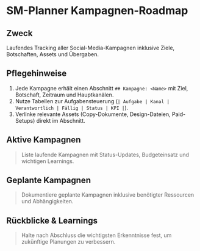 # SM-Planner Kampagnen-Roadmap

## Zweck
Laufendes Tracking aller Social-Media-Kampagnen inklusive Ziele, Botschaften, Assets und Übergaben.

## Pflegehinweise
1. Jede Kampagne erhält einen Abschnitt `## Kampagne: <Name>` mit Ziel, Botschaft, Zeitraum und Hauptkanälen.
2. Nutze Tabellen zur Aufgabensteuerung (`| Aufgabe | Kanal | Verantwortlich | Fällig | Status | KPI |`).
3. Verlinke relevante Assets (Copy-Dokumente, Design-Dateien, Paid-Setups) direkt im Abschnitt.

## Aktive Kampagnen
> Liste laufende Kampagnen mit Status-Updates, Budgeteinsatz und wichtigen Learnings.

## Geplante Kampagnen
> Dokumentiere geplante Kampagnen inklusive benötigter Ressourcen und Abhängigkeiten.

## Rückblicke & Learnings
> Halte nach Abschluss die wichtigsten Erkenntnisse fest, um zukünftige Planungen zu verbessern.
